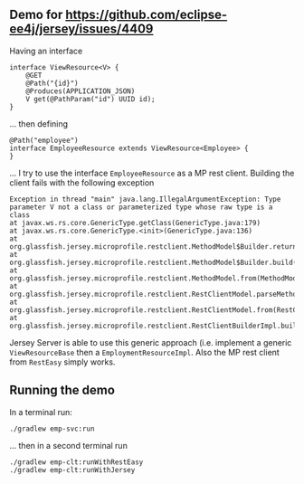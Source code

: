 ## Demo for https://github.com/eclipse-ee4j/jersey/issues/4409

Having an interface

```
interface ViewResource<V> {
    @GET
    @Path("{id}")
    @Produces(APPLICATION_JSON)
    V get(@PathParam("id") UUID id);
}
```

... then defining

```
@Path("employee")
interface EmployeeResource extends ViewResource<Employee> {
}
```

... I try to use the interface `EmployeeResource` as a MP rest client. Building the client fails with the following exception

```
Exception in thread "main" java.lang.IllegalArgumentException: Type parameter V not a class or parameterized type whose raw type is a class
at javax.ws.rs.core.GenericType.getClass(GenericType.java:179)
at javax.ws.rs.core.GenericType.<init>(GenericType.java:136)
at org.glassfish.jersey.microprofile.restclient.MethodModel$Builder.returnType(MethodModel.java:561)
at org.glassfish.jersey.microprofile.restclient.MethodModel$Builder.build(MethodModel.java:631)
at org.glassfish.jersey.microprofile.restclient.MethodModel.from(MethodModel.java:107)
at org.glassfish.jersey.microprofile.restclient.RestClientModel.parseMethodModels(RestClientModel.java:113)
at org.glassfish.jersey.microprofile.restclient.RestClientModel.from(RestClientModel.java:70)
at org.glassfish.jersey.microprofile.restclient.RestClientBuilderImpl.build(RestClientBuilderImpl.java:195)
```

Jersey Server is able to use this generic approach (i.e. implement a generic `ViewResourceBase` then a `EmploymentResourceImpl`. Also the MP rest client from `RestEasy` simply works.


## Running the demo

In a terminal run:

```
./gradlew emp-svc:run
```

... then in a second terminal run

```
./gradlew emp-clt:runWithRestEasy
./gradlew emp-clt:runWithJersey
```

